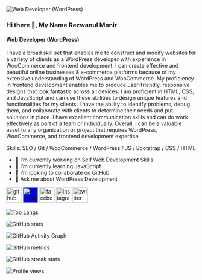 ![Web Developer (WordPress)](https://profile-assets.showwcase.com/65252/1671833853544-1671833852863-Showwcase%252520Profile%252520Cover%252520.png)

### Hi there 👋, My Name Rezwanul Monir
#### Web Developer (WordPress)

I have a broad skill set that enables me to construct and modify websites for a variety of clients as a WordPress developer with experience in WooCommerce and frontend development. I can create effective and beautiful online businesses & e-commerce platforms because of my extensive understanding of WordPress and WooCommerce. My proficiency in frontend development enables me to produce user-friendly, responsive designs that look fantastic across all devices. I am proficient in HTML, CSS, and JavaScript and can use these abilities to design unique features and functionalities for my clients. I have the ability to identify problems, debug them, and collaborate with clients to determine their needs and put solutions in place. I have excellent communication skills and can do work effectively as part of a team or individually. Overall, i can be a valuable asset to any organization or project that requires WordPress, WooCommerce, and frontend development expertise.

Skills: SEO / Git / WooCommerce / WordPress / JS / Bootstrap / CSS / HTML

- 🔭 I’m currently working on Self Web Development Skills 
- 🌱 I’m currently learning JavaScript 
- 👯 I’m looking to collaborate on GitHub 
- 💬 Ask me about WordPress Development 


[<img src='https://cdn.jsdelivr.net/npm/simple-icons@3.0.1/icons/github.svg' alt='github' height='40'>](https://github.com/rezwanulmonir)  [<img src='https://cdn.jsdelivr.net/npm/simple-icons@3.0.1/icons/linkedin.svg' style="background-color:blue;" alt='linkedin' height='40'>](https://www.linkedin.com/in/rezwan08/)  [<img src='https://cdn.jsdelivr.net/npm/simple-icons@3.0.1/icons/facebook.svg' alt='facebook' height='40'>](https://www.facebook.com/Rezwan08)  [<img src='https://cdn.jsdelivr.net/npm/simple-icons@3.0.1/icons/instagram.svg' alt='instagram' height='40'>](https://www.instagram.com/rezwanmonir08/)  [<img src='https://cdn.jsdelivr.net/npm/simple-icons@3.0.1/icons/twitter.svg' alt='twitter' height='40'>](https://twitter.com/RezwanulMonir)  

[![Top Langs](https://github-readme-stats.vercel.app/api/top-langs/?username=rezwanulmonir)](https://github.com/anuraghazra/github-readme-stats)

![GitHub stats](https://github-readme-stats.vercel.app/api?username=rezwanulmonir&show_icons=true&count_private=true)  

![GitHub Activity Graph](https://activity-graph.herokuapp.com/graph?username=rezwanulmonir)  

![GitHub metrics](https://metrics.lecoq.io/rezwanulmonir)  

![GitHub streak stats](https://streak-stats.demolab.com/?user=rezwanulmonir)  

![Profile views](https://gpvc.arturio.dev/rezwanulmonir)  
